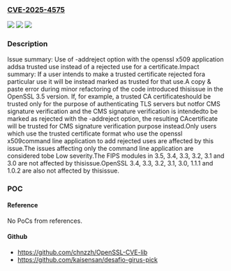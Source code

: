 ### [CVE-2025-4575](https://cve.mitre.org/cgi-bin/cvename.cgi?name=CVE-2025-4575)
![](https://img.shields.io/static/v1?label=Product&message=OpenSSL&color=blue)
![](https://img.shields.io/static/v1?label=Version&message=3.5.0%3C%203.5.1%20&color=brighgreen)
![](https://img.shields.io/static/v1?label=Vulnerability&message=CWE-295%20Improper%20Certificate%20Validation&color=brighgreen)

### Description

Issue summary: Use of -addreject option with the openssl x509 application addsa trusted use instead of a rejected use for a certificate.Impact summary: If a user intends to make a trusted certificate rejected fora particular use it will be instead marked as trusted for that use.A copy & paste error during minor refactoring of the code introduced thisissue in the OpenSSL 3.5 version. If, for example, a trusted CA certificateshould be trusted only for the purpose of authenticating TLS servers but notfor CMS signature verification and the CMS signature verification is intendedto be marked as rejected with the -addreject option, the resulting CAcertificate will be trusted for CMS signature verification purpose instead.Only users which use the trusted certificate format who use the openssl x509command line application to add rejected uses are affected by this issue.The issues affecting only the command line application are considered tobe Low severity.The FIPS modules in 3.5, 3.4, 3.3, 3.2, 3.1 and 3.0 are not affected by thisissue.OpenSSL 3.4, 3.3, 3.2, 3.1, 3.0, 1.1.1 and 1.0.2 are also not affected by thisissue.

### POC

#### Reference
No PoCs from references.

#### Github
- https://github.com/chnzzh/OpenSSL-CVE-lib
- https://github.com/kaisensan/desafio-girus-pick

